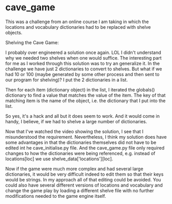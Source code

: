 # cave_game
This was a challenge from an online course I am taking in which the locations and vocabulary dictionaries had to be replaced with shelve objects.

Shelving the Cave Game:

I probably over engineered a solution once again. LOL I didn't understand why we needed two shelves when one would suffice. The interesting part for me as I worked through this solution was to try an generalize it. In the challenge we have just 2 dictionaries to convert to shelves. But what if we had 10 or 100 (maybe generated by some other process and then sent to our program for shelving)? I put the 2 dictionaries in a list.

Then for each item (dictionary object) in the list, I iterated the globals() dictionary to find a value that matches the value of the item. The key of that matching item is the name of the object, i.e. the dictionary that I put into the list.

So yes, it's a hack and all but it does seem to work. And it would come in handy, I believe, if we had to shelve a large number of dictionaries.

Now that I've watched the video showing the solution, I see that I misunderstood the requirement. Nevertheless, I think my solution does have some advantages in that the dictionaries themselves did not have to be edited int he cave_initialise.py file. And the cave_game.py file only required changes to how the dictionaries were being referenced, e.g.  instead of locations[loc] we use shelve_data['locations'][loc].

Now if the game were much more complex and had several large dictionaries, it would be very difficult indeed to edit them so that their keys would be strings. In my approach all of that editing could be avoided. You could also have several different versions of locations and vocabulary and change the game play by loading a different shelve file with no further modifications needed to the game engine itself.
